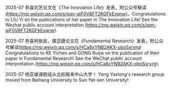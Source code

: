 2025-07 恭喜刘艺论文在《The Innovation Life》发表，附公众号解读(https://mp.weixin.qq.com/s/qqn-qiF0V8FT2KGFkExqnw)。Congratulations to LIU Yi on the publications of her paper in The Innovation Life! See the Wechat public account interpretation (https://mp.weixin.qq.com/s/qqn-qiF0V8FT2KGFkExqnw).


2025-07 恭喜柯依辰，龚蕊婕论文在《Fundamental Research》发表，附公众号解读(https://mp.weixin.qq.com/s/HCa8xYNB2AKX-oboSxrvrg) 
Congratulations to KE Yichen and GONG Ruijie on the publication of their paper in Fundamental Research! See the WeChat public account interpretation (https://mp.weixin.qq.com/s/HCa8xYNB2AKX-oboSxrvrg).

2025-07 杨亚雄课题组从北航搬来中山大学！
Yang Yaxiong's research group moved from Beihang University to Sun Yat-sen University!
